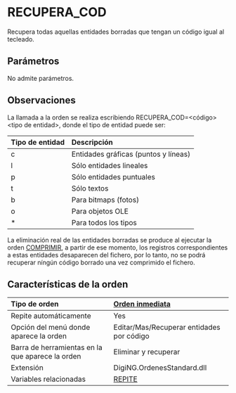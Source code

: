 # RECUPERA\_COD

Recupera todas aquellas entidades borradas que tengan un código igual al tecleado.

## Parámetros

No admite parámetros.

## Observaciones

La llamada a la orden se realiza escribiendo RECUPERA\_COD=&lt;código&gt;&lt;tipo de entidad&gt;, donde el tipo de entidad puede ser:

| Tipo de entidad | Descripción |
| :--- | :--- |
| c | Entidades gráficas \(puntos y líneas\) |
| l | Sólo entidades lineales |
| p | Sólo entidades puntuales |
| t | Sólo textos |
| b | Para bitmaps \(fotos\) |
| o | Para objetos OLE |
| \* | Para todos los tipos |

La eliminación real de las entidades borradas se produce al ejecutar la orden [COMPRIMIR](/digi3d-net/referencia/ventana-de-dibujo/ordenes/r/COMPRIMIR.html), a partir de ese momento, los registros correspondientes a estas entidades desaparecen del fichero, por lo tanto, no se podrá recuperar níngún código borrado una vez comprimido el fichero.

## Características de la orden

| Tipo de orden | [Orden inmediata](recupera-cod.md) |
| :--- | :--- |
| Repite automáticamente | Yes |
| Opción del menú donde aparece la orden | Editar/Mas/Recuperar entidades por código |
| Barra de herramientas en la que aparece la orden | Eliminar y recuperar |
| Extensión | DigiNG.OrdenesStandard.dll |
| Variables relacionadas | [REPITE](/digi3d-net/referencia/ventana-de-dibujo/ordenes/r/REPITE.html) |

